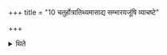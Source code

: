 +++
title = "10 चतुर्होत्रातिथ्यमासाद्य सम्भारयजूंषि व्याचष्टे"

+++

<details><summary>थिते</summary>

चतुर्होत्रातिथ्यमासाद्य सम्भारयजूंषि व्याचष्टे १०
</details>
